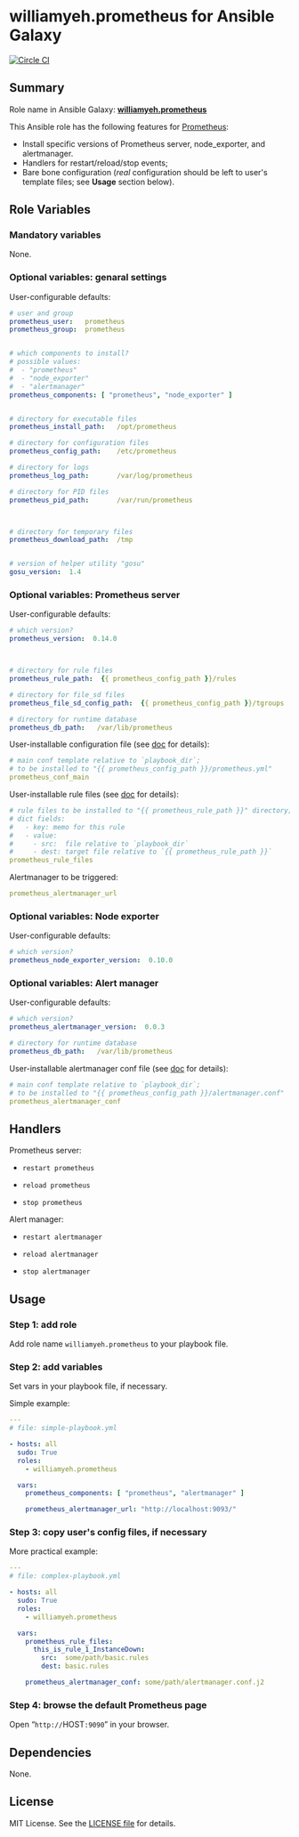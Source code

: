 
williamyeh.prometheus for Ansible Galaxy
============

[![Circle CI](https://circleci.com/gh/William-Yeh/ansible-prometheus.svg?style=shield)](https://circleci.com/gh/William-Yeh/ansible-prometheus)



## Summary

Role name in Ansible Galaxy: **[williamyeh.prometheus](https://galaxy.ansible.com/list#/roles/4357)**

This Ansible role has the following features for [Prometheus](http://prometheus.io/):

 - Install specific versions of Prometheus server, node_exporter, and alertmanager.
 - Handlers for restart/reload/stop events;
 - Bare bone configuration (*real* configuration should be left to user's template files; see **Usage** section below).




## Role Variables

### Mandatory variables

None.



### Optional variables: genaral settings


User-configurable defaults:

```yaml
# user and group
prometheus_user:   prometheus
prometheus_group:  prometheus


# which components to install?
# possible values:
#  - "prometheus"
#  - "node_exporter"
#  - "alertmanager"
prometheus_components: [ "prometheus", "node_exporter" ]


# directory for executable files
prometheus_install_path:   /opt/prometheus

# directory for configuration files
prometheus_config_path:    /etc/prometheus

# directory for logs
prometheus_log_path:       /var/log/prometheus

# directory for PID files
prometheus_pid_path:       /var/run/prometheus



# directory for temporary files
prometheus_download_path:  /tmp


# version of helper utility "gosu"
gosu_version:  1.4
```



### Optional variables: Prometheus server

User-configurable defaults:

```yaml
# which version?
prometheus_version:  0.14.0



# directory for rule files
prometheus_rule_path:  {{ prometheus_config_path }}/rules

# directory for file_sd files
prometheus_file_sd_config_path:  {{ prometheus_config_path }}/tgroups

# directory for runtime database
prometheus_db_path:   /var/lib/prometheus
```






User-installable configuration file (see [doc](http://prometheus.io/docs/operating/configuration/) for details):


```yaml
# main conf template relative to `playbook_dir`;
# to be installed to "{{ prometheus_config_path }}/prometheus.yml"
prometheus_conf_main
```


User-installable rule files (see [doc](http://prometheus.io/docs/alerting/rules/) for details):


```yaml
# rule files to be installed to "{{ prometheus_rule_path }}" directory;
# dict fields:
#   - key: memo for this rule
#   - value:
#     - src:  file relative to `playbook_dir`
#     - dest: target file relative to `{{ prometheus_rule_path }}`
prometheus_rule_files
```


Alertmanager to be triggered:

```yaml
prometheus_alertmanager_url
```


### Optional variables: Node exporter


User-configurable defaults:

```yaml
# which version?
prometheus_node_exporter_version:  0.10.0
```



### Optional variables: Alert manager


User-configurable defaults:

```yaml
# which version?
prometheus_alertmanager_version:  0.0.3

# directory for runtime database
prometheus_db_path:   /var/lib/prometheus
```



User-installable alertmanager conf file (see [doc](http://prometheus.io/docs/alerting/alertmanager/) for details):


```yaml
# main conf template relative to `playbook_dir`;
# to be installed to "{{ prometheus_config_path }}/alertmanager.conf"
prometheus_alertmanager_conf

```


## Handlers

Prometheus server:

- `restart prometheus`

- `reload prometheus`

- `stop prometheus`

Alert manager:

- `restart alertmanager`

- `reload alertmanager`

- `stop alertmanager`



## Usage


### Step 1: add role

Add role name `williamyeh.prometheus` to your playbook file.


### Step 2: add variables

Set vars in your playbook file, if necessary.

Simple example:

```yaml
---
# file: simple-playbook.yml

- hosts: all
  sudo: True
  roles:
    - williamyeh.prometheus

  vars:
    prometheus_components: [ "prometheus", "alertmanager" ]

    prometheus_alertmanager_url: "http://localhost:9093/"
```


### Step 3: copy user's config files, if necessary


More practical example:

```yaml
---
# file: complex-playbook.yml

- hosts: all
  sudo: True
  roles:
    - williamyeh.prometheus

  vars:
    prometheus_rule_files:
      this_is_rule_1_InstanceDown:
        src:  some/path/basic.rules
        dest: basic.rules

    prometheus_alertmanager_conf: some/path/alertmanager.conf.j2
```


### Step 4: browse the default Prometheus page

Open “`http://`HOST`:9090`” in your browser.


## Dependencies

None.


## License

MIT License. See the [LICENSE file](LICENSE) for details.
